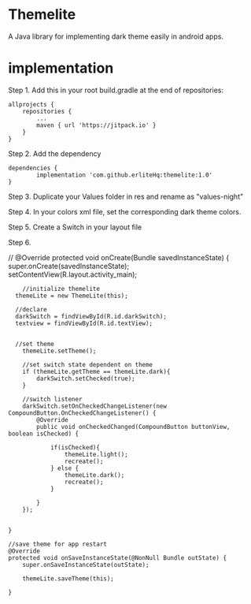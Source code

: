 # Themelite
A Java library for implementing dark theme easily in android apps.


# implementation
Step 1. Add this in your root build.gradle at the end of repositories:

	allprojects {
		repositories {
			...
			maven { url 'https://jitpack.io' }
		}
	}
Step 2. Add the dependency

	dependencies {
	        implementation 'com.github.erliteHq:themelite:1.0'
	}
	
Step 3. Duplicate your Values folder in res and rename as "values-night"

Step 4. In your colors xml file, set the corresponding dark theme colors.
	
Step 5. Create a Switch in your layout file

Step 6.  

// @Override
    protected void onCreate(Bundle savedInstanceState) {
        super.onCreate(savedInstanceState);
        setContentView(R.layout.activity_main);
        
        //initialize themelite
      themeLite = new ThemeLite(this);
      
      //declare 
      darkSwitch = findViewById(R.id.darkSwitch);
      textview = findViewById(R.id.textView);

      
      //set theme
        themeLite.setTheme();
        
        //set switch state dependent on theme
        if (themeLite.getTheme == themeLite.dark){
            darkSwitch.setChecked(true);
        }

        //switch listener
        darkSwitch.setOnCheckedChangeListener(new CompoundButton.OnCheckedChangeListener() {
            @Override
            public void onCheckedChanged(CompoundButton buttonView, boolean isChecked) {

                if(isChecked){
                    themeLite.light();
                    recreate();
                } else {
                    themeLite.dark();
                    recreate();
                }

            }
        });


    }

    //save theme for app restart
    @Override
    protected void onSaveInstanceState(@NonNull Bundle outState) {
        super.onSaveInstanceState(outState);

        themeLite.saveTheme(this);

    }






